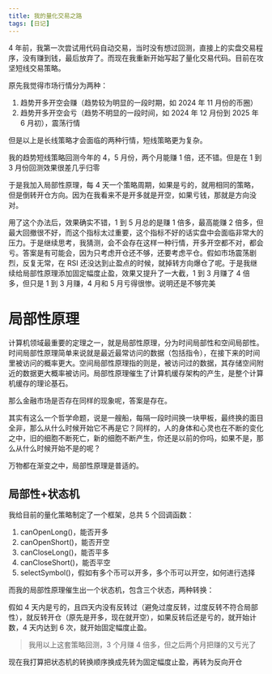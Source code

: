 ```yaml
---
title: 我的量化交易之路
tags: [日记]
---
```


4 年前，我第一次尝试用代码自动交易，当时没有想过回测，直接上的实盘交易程序，没有赚到钱，最后放弃了。而现在我重新开始写起了量化交易代码。目前在攻坚短线交易策略。

原先我觉得市场行情分为两种：

1. 趋势开多开空会赚（趋势较为明显的一段时期，如 2024 年 11 月份的币圈）
2. 趋势开多开空会亏（趋势不明显的一段时间，如 2024 年 12 月份到 2025 年 6 月初），震荡行情

但是以上是长线策略才会面临的两种行情，短线策略更为复杂。

<!-- more -->

我的趋势短线策略回测今年的 4，5 月份，两个月能赚 1 倍，还不错。但是在 1 到 3 月份回测效果很差几乎归零

于是我加入局部性原理，每 4 天一个策略周期，如果是亏的，就用相同的策略，但是倒转开仓方向。因为在我看来不是开多就是开空，如果亏钱，那就是方向没对。

用了这个办法后，效果确实不错，1 到 5 月总的是赚 1 倍多，最高能赚 2 倍多，但最大回撤很不好，而这个指标太过重要，这个指标不好的话实盘中会面临非常大的压力。于是继续思考，我猜测，会不会存在这样一种行情，开多开空都不对，都会亏。答案是有可能会，因为只考虑开仓还不够，还要考虑平仓。假如市场震荡剧烈，反复无常，在 RSI 还没达到止盈点的时候，就掉转方向爆仓了呢。于是我继续给局部性原理添加固定幅度止盈，效果又提升了一大截，1 到 3 月赚了 4 倍多，但只是 1 到 3 月赚，4 月和 5 月亏得很惨。说明还是不够完美

# 局部性原理

计算机领域最重要的定理之一，就是局部性原理，分为时间局部性和空间局部性。时间局部性原理简单来说就是最近最常访问的数据（包括指令），在接下来的时间里被访问的概率更大。空间局部性原理指的则是，被访问过的数据，其存储空间附近的数据更大概率被访问。局部性原理催生了计算机缓存架构的产生，是整个计算机缓存的理论基石。

那么金融市场是否存在同样的现象呢，答案是存在。

其实有这么一个哲学命题，说是一艘船，每隔一段时间换一块甲板，最终换的面目全非，那么从什么时候开始它不再是它？同样的，人的身体和心灵也在不断的变化之中，旧的细胞不断死亡，新的细胞不断产生，你还是以前的你吗，如果不是，那么从什么时候开始不是的呢？

万物都在渐变之中，局部性原理是普适的。

## 局部性+状态机

我给目前的量化策略制定了一个框架，总共 5 个回调函数：

1. canOpenLong()，能否开多
2. canOpenShort()，能否开空
3. canCloseLong()，能否平多
4. canCloseShort()，能否平空
5. selectSymbol()，假如有多个币可以开多，多个币可以开空，如何进行选择

而我的局部性原理催生出一个状态机，包含三个状态，两种转换：

假如 4 天内是亏的，且四天内没有反转过（避免过度反转，过度反转不符合局部性），就反转开仓（原先是开多，现在就开空），如果反转后还是亏的，就开始计数，4 天内达到 6 次，就开始固定幅度止盈。

> 我用以上这套策略回测，3 个月赚 4 倍多，但之后两个月把赚的又亏光了

现在我打算把状态机的转换顺序换成先转为固定幅度止盈，再转为反向开仓
